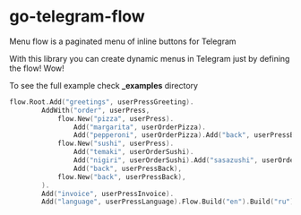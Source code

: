 # go-telegram-flow
Menu flow is a paginated menu of inline buttons for Telegram

With this library you can create dynamic menus in Telegram just by defining the flow! Wow!

To see the full example check **_examples** directory
```Go
flow.Root.Add("greetings", userPressGreeting).
		AddWith("order", userPress,
			flow.New("pizza", userPress).
				Add("margarita", userOrderPizza).
				Add("pepperoni", userOrderPizza).Add("back", userPressBack),
			flow.New("sushi", userPress).
				Add("temaki", userOrderSushi).
				Add("nigiri", userOrderSushi).Add("sasazushi", userOrderSushi).
				Add("back", userPressBack),
			flow.New("back", userPressBack),
		).
		Add("invoice", userPressInvoice).
		Add("language", userPressLanguage).Flow.Build("en").Build("ru")
```